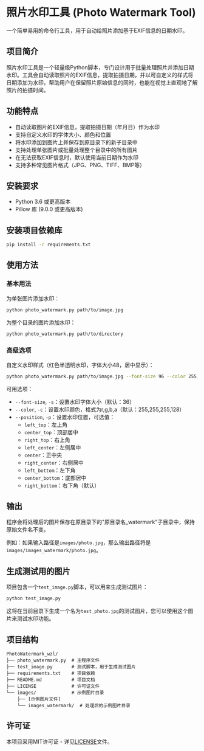 # 照片水印工具 (Photo Watermark Tool)

一个简单易用的命令行工具，用于自动给照片添加基于EXIF信息的日期水印。

## 项目简介

照片水印工具是一个轻量级Python脚本，专门设计用于批量处理照片并添加日期水印。工具会自动读取照片的EXIF信息，提取拍摄日期，并以可自定义的样式将日期添加为水印，帮助用户在保留照片原始信息的同时，也能在视觉上直观地了解照片的拍摄时间。

## 功能特点

- 自动读取图片的EXIF信息，提取拍摄日期（年月日）作为水印
- 支持自定义水印的字体大小、颜色和位置
- 将水印添加到图片上并保存到原目录下的新子目录中
- 支持处理单张图片或批量处理整个目录中的所有图片
- 在无法获取EXIF信息时，默认使用当前日期作为水印
- 支持多种常见图片格式（JPG、PNG、TIFF、BMP等）

## 安装要求

- Python 3.6 或更高版本
- Pillow 库 (9.0.0 或更高版本)

## 安装项目依赖库

```bash
pip install -r requirements.txt
```

## 使用方法

### 基本用法

为单张图片添加水印：
```bash
python photo_watermark.py path/to/image.jpg
```

为整个目录的图片添加水印：
```bash
python photo_watermark.py path/to/directory
```

### 高级选项

自定义水印样式（红色半透明水印，字体大小48，居中显示）：
```bash
python photo_watermark.py path/to/image.jpg --font-size 96 --color 255,0,0,200 --position center
```

可用选项：

- `--font-size`, `-s`：设置水印字体大小（默认：36）
- `--color`, `-c`：设置水印颜色，格式为r,g,b,a（默认：255,255,255,128）
- `--position`, `-p`：设置水印位置，可选值：
  - `left_top`：左上角
  - `center_top`：顶部居中
  - `right_top`：右上角
  - `left_center`：左侧居中
  - `center`：正中央
  - `right_center`：右侧居中
  - `left_bottom`：左下角
  - `center_bottom`：底部居中
  - `right_bottom`：右下角（默认）

## 输出

程序会将处理后的图片保存在原目录下的"原目录名_watermark"子目录中，保持原始文件名不变。

例如：如果输入路径是`images/photo.jpg`，那么输出路径将是`images/images_watermark/photo.jpg`。

## 生成测试用的图片

项目包含一个`test_image.py`脚本，可以用来生成测试图片：

```bash
python test_image.py
```

这将在当前目录下生成一个名为`test_photo.jpg`的测试图片，您可以使用这个图片来测试水印功能。



## 项目结构

```
PhotoWatermark_wzl/
├── photo_watermark.py  # 主程序文件
├── test_image.py       # 测试脚本，用于生成测试图片
├── requirements.txt    # 项目依赖
├── README.md           # 项目文档
├── LICENSE             # 许可证文件
└── images/             # 示例图片目录
    ├── [示例图片文件]
    └── images_watermark/  # 处理后的示例图片目录
```

## 许可证

本项目采用MIT许可证 - 详见[LICENSE](LICENSE)文件。
